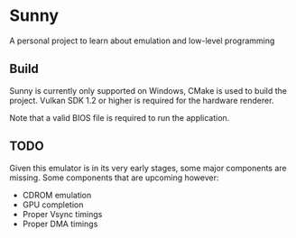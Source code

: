 # Sunny
A personal project to learn about emulation and low-level programming

## Build
Sunny is currently only supported on Windows, CMake is used to build the project.
Vulkan SDK 1.2 or higher is required for the hardware renderer.

Note that a valid BIOS file is required to run the application.

## TODO
Given this emulator is in its very early stages, some major components are missing.
Some components that are upcoming however:
- CDROM emulation
- GPU completion
- Proper Vsync timings
- Proper DMA timings
